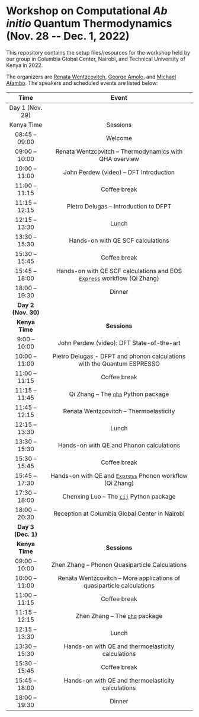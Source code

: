 # Workshop on Computational _Ab initio_ Quantum Thermodynamics (Nov. 28 -- Dec. 1, 2022)

This repository contains the setup files/resources for the workshop held by
our group in Columbia Global Center, Nairobi, and Technical University of Kenya in 2022.

The organizers are [Renata Wentzcovitch](https://www.apam.columbia.edu/faculty/renata-wentzcovitch),
[George Amolo](https://staff.tukenya.ac.ke/?r=portal/profile/public&id=1636), and
[Michael Atambo](https://staff.tukenya.ac.ke/?r=portal/profile/public&id=2055).
The speakers and scheduled events are listed below:

|        Time         |                                                         Event                                                          |
| :-----------------: | :--------------------------------------------------------------------------------------------------------------------: |
|   Day 1 (Nov. 29)   |                                                                                                                        |
|     Kenya Time      |                                                        Sessions                                                        |
|    08:45 – 09:00    |                                                        Welcome                                                         |
|    09:00 – 10:00    |                                 Renata Wentzcovitch – Thermodynamics with QHA overview                                 |
|    10:00 – 11:00    |                                         John Perdew (video) – DFT Introduction                                         |
|    11:00 – 11:15    |                                                      Coffee break                                                      |
|    11:15 – 12:15    |                                         Pietro Delugas – Introduction to DFPT                                          |
|    12:15 – 13:30    |                                                         Lunch                                                          |
|    13:30 – 15:30    |                                           Hands-on with QE SCF calculations                                            |
|    15:30 – 15:45    |                                                      Coffee break                                                      |
|    15:45 – 18:00    | Hands-on with QE SCF calculations and EOS [`Express`](https://github.com/MineralsCloud/Express.jl) workflow (Qi Zhang) |
|    18:00 – 19:30    |                                                         Dinner                                                         |
| **Day 2 (Nov. 30)** |                                                                                                                        |
|   **Kenya Time**    |                                                      **Sessions**                                                      |
|    9:00 – 10:00     |                                       John Perdew (video): DFT State-of-the-art                                        |
|    10:00 – 11:00    |                        Pietro Delugas - DFPT and phonon calculations with the Quantum ESPRESSO                         |
|    11:00 – 11:15    |                                                      Coffee break                                                      |
|    11:15 – 11:45    |                      Qi Zhang – The [`qha`](https://github.com/MineralsCloud/qha) Python package                       |
|    11:45 – 12:15    |                                         Renata Wentzcovitch – Thermoelasticity                                         |
|    12:15 – 13:30    |                                                         Lunch                                                          |
|    13:30 – 15:30    |                                        Hands-on with QE and Phonon calculations                                        |
|    15:30 – 15:45    |                                                      Coffee break                                                      |
|    15:45 – 17:30    |        Hands-on with QE and [`Express`](https://github.com/MineralsCloud/Express.jl) Phonon workflow (Qi Zhang)        |
|    17:30 – 18:00    |                    Chenxing Luo – The [`cij`](https://github.com/MineralsCloud/cij) Python package                     |
|    18:00 – 20:30    |                                     Reception at Columbia Global Center in Nairobi                                     |
| **Day 3 (Dec. 1)**  |                                                                                                                        |
|   **Kenya Time**    |                                                      **Sessions**                                                      |
|    09:00 – 10:00    |                                     Zhen Zhang – Phonon Quasiparticle Calculations                                     |
|    10:00 – 11:00    |                         Renata Wentzcovitch – More applications of quasiparticle calculations                          |
|    11:00 – 11:15    |                                                      Coffee break                                                      |
|    11:15 – 12:15    |                         Zhen Zhang – The [`phq`](https://github.com/MineralsCloud/phq) package                         |
|    12:15 – 13:30    |                                                         Lunch                                                          |
|    13:30 – 15:30    |                                   Hands-on with QE and thermoelasticity calculations                                   |
|    15:30 – 15:45    |                                                      Coffee break                                                      |
|    15:45 – 18:00    |                                   Hands-on with QE and thermoelasticity calculations                                   |
|    18:00 – 19:30    |                                                         Dinner                                                         |
